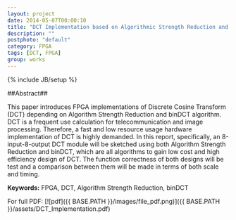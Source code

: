 ```yaml
---
layout: project
date: 2014-05-07T00:00:10
title: "DCT Implementation based on Algorithmic Strength Reduction and binDCT Algorithm"
description: ""
postphoto: "default"
category: FPGA
tags: [DCT, FPGA]
group: works
---
```

{% include JB/setup %}

##Abstract##

This paper introduces FPGA implementations of Discrete Cosine Transform (DCT) depending on Algorithm Strength Reduction and binDCT algorithm. DCT is a frequent use calculation for telecommunication and image processing. Therefore, a fast and low resource usage hardware implementation of DCT is highly demanded. In this report, specifically, an 8-input-8-output DCT module will be sketched using both Algorithm Strength Reduction and binDCT, which are all algorithms to gain low cost and high efficiency design of DCT. The function correctness of both designs will be test and a comparison between them will be made in terms of both scale and timing.

**Keywords:** FPGA, DCT, Algorithm Strength Reduction, binDCT

For full PDF: [![pdf]({{ BASE.PATH }}/images/file_pdf.png)]({{ BASE.PATH }}/assets/DCT_Implementation.pdf)
